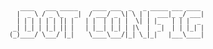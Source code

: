 <pre align="center" style="font-size: 1vw;">
    ____   ___ _____    ____ ___  _   _ _____ ___ ____ 
   |  _ \ / _ \_   _|  / ___/ _ \| \ | |  ___|_ _/ ___|
   | | | | | | || |   | |  | | | |  \| | |_   | | |  _ 
  _| |_| | |_| || |   | |__| |_| | |\  |  _|  | | |_| |
 (_)____/ \___/ |_|    \____\___/|_| \_|_|   |___\____|
                                                       
</pre>
